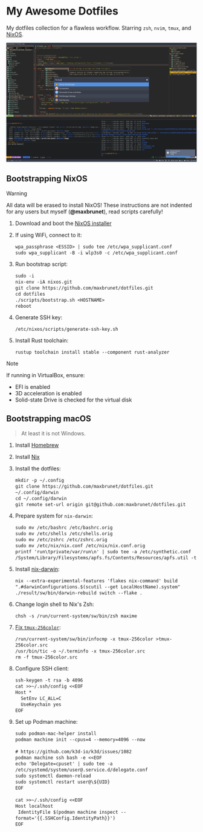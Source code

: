 # My Awesome Dotfiles

My dotfiles collection for a flawless workflow. Starring `zsh`, `nvim`, `tmux`, and [NixOS](https://nixos.org).

![Screenshot](screenshot.png)

## Bootstrapping NixOS

> [!WARNING]
>
> All data will be erased to install NixOS! These instructions are not indented for any users but myself (**@maxbrunet**), read scripts carefully!

1. Download and boot the [NixOS installer](https://nixos.org/download.html#nixos-iso)
2. If using WiFi, connect to it:

   ```shell
   wpa_passphrase <ESSID> | sudo tee /etc/wpa_supplicant.conf
   sudo wpa_supplicant -B -i wlp3s0 -c /etc/wpa_supplicant.conf
   ```

3. Run bootstrap script:

   ```shell
   sudo -i
   nix-env -iA nixos.git
   git clone https://github.com/maxbrunet/dotfiles.git
   cd dotfiles
   ./scripts/bootstrap.sh <HOSTNAME>
   reboot
   ```

4. Generate SSH key:

   ```shell
   /etc/nixos/scripts/generate-ssh-key.sh
   ```

5. Install Rust toolchain:

   ```shell
   rustup toolchain install stable --component rust-analyzer
   ```

> [!NOTE]
>
> If running in VirtualBox, ensure:
>
> - EFI is enabled
> - 3D acceleration is enabled
> - Solid-state Drive is checked for the virtual disk

## Bootstrapping macOS

> At least it is not Windows.

1. Install [Homebrew](https://brew.sh)
2. Install [Nix](https://nixos.org/download.html#nix-install-macos)
3. Install the dotfiles:

   ```shell
   mkdir -p ~/.config
   git clone https://github.com/maxbrunet/dotfiles.git ~/.config/darwin
   cd ~/.config/darwin
   git remote set-url origin git@github.com:maxbrunet/dotfiles.git
   ```

4. Prepare system for `nix-darwin`:

   ```shell
   sudo mv /etc/bashrc /etc/bashrc.orig
   sudo mv /etc/shells /etc/shells.orig
   sudo mv /etc/zshrc /etc/zshrc.orig
   sudo mv /etc/nix/nix.conf /etc/nix/nix.conf.orig
   printf 'run\tprivate/var/run\n' | sudo tee -a /etc/synthetic.conf
   /System/Library/Filesystems/apfs.fs/Contents/Resources/apfs.util -t
   ```

5. Install [nix-darwin](https://daiderd.com/nix-darwin/):

   ```shell
   nix --extra-experimental-features 'flakes nix-command' build ".#darwinConfigurations.$(scutil --get LocalHostName).system"
   ./result/sw/bin/darwin-rebuild switch --flake .
   ```

6. Change login shell to Nix's Zsh:

   ```shell
   chsh -s /run/current-system/sw/bin/zsh maxime
   ```

7. [Fix `tmux-256color`](https://gpanders.com/blog/the-definitive-guide-to-using-tmux-256color-on-macos/):

   ```shell
   /run/current-system/sw/bin/infocmp -x tmux-256color >tmux-256color.src
   /usr/bin/tic -o ~/.terminfo -x tmux-256color.src
   rm -f tmux-256color.src
   ```

8. Configure SSH client:

   ```shell
   ssh-keygen -t rsa -b 4096
   cat >>~/.ssh/config <<EOF
   Host *
     SetEnv LC_ALL=C
     UseKeychain yes
   EOF
   ```

9. Set up Podman machine:

   ```shell
   sudo podman-mac-helper install
   podman machine init --cpus=4 --memory=4096 --now

   # https://github.com/k3d-io/k3d/issues/1082
   podman machine ssh bash -e <<EOF
   echo 'Delegate=cpuset' | sudo tee -a /etc/systemd/system/user@.service.d/delegate.conf
   sudo systemctl daemon-reload
   sudo systemctl restart user@\${UID}
   EOF

   cat >>~/.ssh/config <<EOF
   Host localhost
   	IdentityFile $(podman machine inspect --format='{{.SSHConfig.IdentityPath}}')
   EOF
   ```
